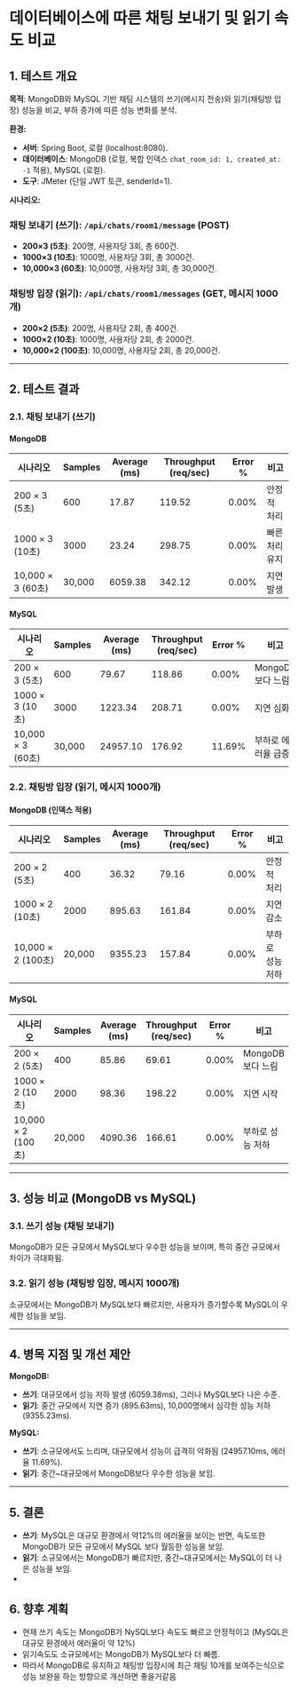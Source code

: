 # 데이터베이스에 따른 채팅 보내기 및 읽기 속도 비교

## 1. 테스트 개요

**목적**: MongoDB와 MySQL 기반 채팅 시스템의 쓰기(메시지 전송)와 읽기(채팅방 입장) 성능을 비교, 부하 증가에 따른 성능 변화를 분석.

**환경:**
- **서버**: Spring Boot, 로컬 (localhost:8080).
- **데이터베이스**: MongoDB (로컬, 복합 인덱스 `chat_room_id: 1, created_at: -1` 적용), MySQL (로컬).
- **도구**: JMeter (단일 JWT 토큰, senderId=1).

**시나리오:**

### 채팅 보내기 (쓰기): `/api/chats/room1/message` (POST)
- **200×3 (5초)**: 200명, 사용자당 3회, 총 600건.
- **1000×3 (10초)**: 1000명, 사용자당 3회, 총 3000건.
- **10,000×3 (60초)**: 10,000명, 사용자당 3회, 총 30,000건.

### 채팅방 입장 (읽기): `/api/chats/room1/messages` (GET, 메시지 1000개)
- **200×2 (5초)**: 200명, 사용자당 2회, 총 400건.
- **1000×2 (10초)**: 1000명, 사용자당 2회, 총 2000건.
- **10,000×2 (100초)**: 10,000명, 사용자당 2회, 총 20,000건.

---

## 2. 테스트 결과

### 2.1. 채팅 보내기 (쓰기)

#### MongoDB
| 시나리오 | Samples | Average (ms) | Throughput (req/sec) | Error % | 비고 |
|-----------|---------|--------------|----------------------|---------|-------|
| 200 × 3 (5초) | 600 | 17.87 | 119.52 | 0.00% | 안정적 처리 |
| 1000 × 3 (10초) | 3000 | 23.24 | 298.75 | 0.00% | 빠른 처리 유지 |
| 10,000 × 3 (60초) | 30,000 | 6059.38 | 342.12 | 0.00% | 지연 발생 |

#### MySQL
| 시나리오 | Samples | Average (ms) | Throughput (req/sec) | Error % | 비고 |
|-----------|---------|--------------|----------------------|---------|-------|
| 200 × 3 (5초) | 600 | 79.67 | 118.86 | 0.00% | MongoDB보다 느림 |
| 1000 × 3 (10초) | 3000 | 1223.34 | 208.71 | 0.00% | 지연 심화 |
| 10,000 × 3 (60초) | 30,000 | 24957.10 | 176.92 | 11.69% | 부하로 에러율 급증 |

### 2.2. 채팅방 입장 (읽기, 메시지 1000개)

#### MongoDB (인덱스 적용)
| 시나리오 | Samples | Average (ms) | Throughput (req/sec) | Error % | 비고 |
|-----------|---------|--------------|----------------------|---------|-------|
| 200 × 2 (5초) | 400 | 36.32 | 79.16 | 0.00% | 안정적 처리 |
| 1000 × 2 (10초) | 2000 | 895.63 | 161.84 | 0.00% | 지연 감소 |
| 10,000 × 2 (100초) | 20,000 | 9355.23 | 157.84 | 0.00% | 부하로 성능 저하 |

#### MySQL
| 시나리오 | Samples | Average (ms) | Throughput (req/sec) | Error % | 비고 |
|-----------|---------|--------------|----------------------|---------|-------|
| 200 × 2 (5초) | 400 | 85.86 | 69.61 | 0.00% | MongoDB보다 느림 |
| 1000 × 2 (10초) | 2000 | 98.36 | 198.22 | 0.00% | 지연 시작 |
| 10,000 × 2 (100초) | 20,000 | 4090.36 | 166.61 | 0.00% | 부하로 성능 저하 |

---

## 3. 성능 비교 (MongoDB vs MySQL)

### 3.1. 쓰기 성능 (채팅 보내기)
MongoDB가 모든 규모에서 MySQL보다 우수한 성능을 보이며, 특히 중간 규모에서 차이가 극대화됨.

### 3.2. 읽기 성능 (채팅방 입장, 메시지 1000개)
소규모에서는 MongoDB가 MySQL보다 빠르지만, 사용자가 증가할수록 MySQL이 우세한 성능을 보임.

---

## 4. 병목 지점 및 개선 제안

**MongoDB:**
- **쓰기**: 대규모에서 성능 저하 발생 (6059.38ms), 그러나 MySQL보다 나은 수준.
- **읽기**: 중간 규모에서 지연 증가 (895.63ms), 10,000명에서 심각한 성능 저하 (9355.23ms).

**MySQL:**
- **쓰기**: 소규모에서도 느리며, 대규모에서 성능이 급격히 악화됨 (24957.10ms, 에러율 11.69%).
- **읽기**: 중간~대규모에서 MongoDB보다 우수한 성능을 보임.

---

## 5. 결론

- **쓰기**: MySQL은 대규모 환경에서 약12%의 에러율을 보이는 반면, 속도또한 MongoDB가 모든 규모에서 MySQL 보다 월등한 성능을 보임.
- **읽기**: 소규모에서는 MongoDB가 빠르지만, 중간~대규모에서는 MySQL이 더 나은 성능을 보임.
- 
## 6. 향후 계획
- 현재 쓰기 속도는 MongoDB가 NySQL보다 속도도 빠르고 안정적이고 (MySQL은 대규모 환경에서 에러율이 약 12%)
- 읽기속도도 소규모에서는 MongoDB가 MySQL보다 더 빠름.
- 따라서 MongoDB로 유지하고 채팅방 입장시에 최근 채팅 10개를 보여주는식으로 성능 보완을 하는 방향으로 개선하면 좋을거같음